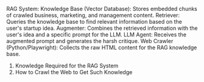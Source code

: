 RAG System:
Knowledge Base (Vector Database): Stores embedded chunks of crawled business, marketing, and management content.
Retriever: Queries the knowledge base to find relevant information based on the user's startup idea.
Augmenter: Combines the retrieved information with the user's idea and a specific prompt for the LLM.
LLM Agent: Receives the augmented prompt and generates the harsh critique.
Web Crawler (Python/Playwright): Collects the raw HTML content for the RAG knowledge base.

1. Knowledge Required for the RAG System
2. How to Crawl the Web to Get Such Knowledge

